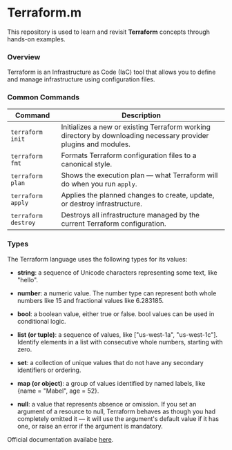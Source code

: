 ﻿# Terraform.m 

This repository is used to learn and revisit **Terraform** concepts through hands-on examples. 

### Overview

Terraform is an Infrastructure as Code (IaC) tool that allows you to define and manage infrastructure using configuration files.

### Common Commands
| Command             | Description                                                                                                      |
| ------------------- | ---------------------------------------------------------------------------------------------------------------- |
| `terraform init`    | Initializes a new or existing Terraform working directory by downloading necessary provider plugins and modules. |
| `terraform fmt`     | Formats Terraform configuration files to a canonical style.                                                      |
| `terraform plan`    | Shows the execution plan — what Terraform will do when you run `apply`.                                          |
| `terraform apply`   | Applies the planned changes to create, update, or destroy infrastructure.                                        |
| `terraform destroy` | Destroys all infrastructure managed by the current Terraform configuration.                                      |


### Types

The Terraform language uses the following types for its values: 

- **string**: a sequence of Unicode characters representing some text, like "hello". 

- **number**: a numeric value. The number type can represent both whole numbers like 15 and fractional values like 6.283185. 

- **bool**: a boolean value, either true or false. bool values can be used in conditional logic. 

- **list (or tuple)**: a sequence of values, like ["us-west-1a", "us-west-1c"]. Identify elements in a list with consecutive whole numbers, starting with zero. 

- **set**: a collection of unique values that do not have any secondary identifiers or ordering. 

- **map (or object)**: a group of values identified by named labels, like {name = "Mabel", age = 52}.

- **null**: a value that represents absence or omission. If you set an argument of a resource to null, Terraform behaves as though you had completely omitted it — it will use the argument's default value if it has one, or raise an error if the argument is mandatory.


Official documentation availabe [here](https://developer.hashicorp.com/terraform/language/expressions/types).

